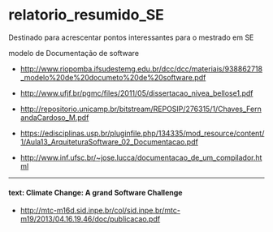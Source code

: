 # relatorio_resumido_SE
Destinado para acrescentar pontos interessantes para o mestrado em SE

<p> modelo de Documentação de software</p>

- http://www.riopomba.ifsudestemg.edu.br/dcc/dcc/materiais/938862718_modelo%20de%20documeto%20de%20software.pdf

- http://www.ufjf.br/pgmc/files/2011/05/dissertacao_nivea_bellose1.pdf

- http://repositorio.unicamp.br/bitstream/REPOSIP/276315/1/Chaves_FernandaCardoso_M.pdf

- https://edisciplinas.usp.br/pluginfile.php/134335/mod_resource/content/1/Aula13_ArquiteturaSoftware_02_Documentacao.pdf

- http://www.inf.ufsc.br/~jose.lucca/documentacao_de_um_compilador.html
---

#### text: Climate Change: A grand Software Challenge

- http://mtc-m16d.sid.inpe.br/col/sid.inpe.br/mtc-m19/2013/04.16.19.46/doc/publicacao.pdf
